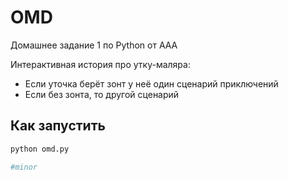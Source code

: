 # OMD

Домашнее задание 1 по Python от ААА

Интерактивная история про утку-маляра:  
- Если уточка берёт зонт у неё один сценарий приключений
- Если без зонта, то другой сценарий

## Как запустить

```bash
python omd.py

#minor
